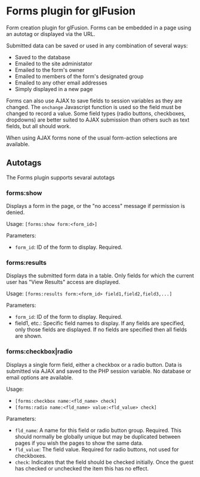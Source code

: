 # Forms plugin for glFusion
Form creation plugin for glFusion. Forms can be embedded in a page using an
autotag or displayed via the URL.

Submitted data can be saved or used in any combination of several ways:
* Saved to the database
* Emailed to the site administator
* Emailed to the form's owner
* Emailed to members of the form's designated group
* Emailed to any other email addresses
* Simply displayed in a new page

Forms can also use AJAX to save fields to session variables as they are changed.
The `onchange` Javascript function is used so the field must be changed
to record a value. Some field types (radio buttons, checkboxes, dropdowns) are
better suited to AJAX submission than others such as text fields, but all should work.

When using AJAX forms none of the usual form-action selections are available.

## Autotags
The Forms plugin supports sevaral autotags

### forms:show
Displays a form in the page, or the "no access" message if permission is denied.

Usage: `[forms:show form:<form_id>]`

Parameters:
* `form_id`: ID of the form to display. Required.

### forms:results
Displays the submitted form data in a table. Only fields for which the current
user has &quot;View Results&quot; access are displayed.

Usage: `[forms:results form:<form_id> field1,field2,field3,...]`

Parameters:
* `form_id`: ID of the form to display. Required.
* field1, etc.: Specific field names to display. If any fields are specified,
only those fields are displayed. If no fields are specified then all fields are shown.

### forms:checkbox|radio
Displays a single form field, either a checkbox or a radio button. Data is
submitted via AJAX and saved to the PHP session variable. No database or
email options are available.

Usage:
* `[forms:checkbox name:<fld_name> check]`
* `[forms:radio name:<fld_name> value:<fld_value> check]`

Parameters:
* `fld_name`: A name for this field or radio button group. Required.
This should normally be globally unique but may be duplicated between
pages if you wish the pages to show the same data.
* `fld_value`: The field value. Required for radio buttons, not used for checkboxes.
* `check`: Indicates that the field should be checked initially. Once the guest has
checked or unchecked the item this has no effect.
